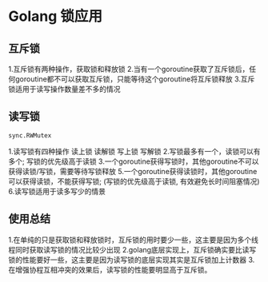 # Golang 锁应用

## 互斥锁

1.互斥锁有两种操作，获取锁和释放锁
2.当有一个goroutine获取了互斥锁后，任何goroutine都不可以获取互斥锁，只能等待这个goroutine将互斥锁释放
3.互斥锁适用于读写操作数量差不多的情况

## 读写锁

`sync.RWMutex`

1.读写锁有四种操作 读上锁 读解锁 写上锁 写解锁
2.写锁最多有一个，读锁可以有多个; 写锁的优先级高于读锁
3.一个goroutine获得写锁时，其他goroutine不可以获得读锁/写锁，需要等待写锁释放
5.一个goroutine获得读锁时，其他goroutine可以获得读锁，不能获得写锁; (写锁的优先级高于读锁, 有效避免长时间阻塞情况)
6.读写锁适用于读多写少的情景

## 使用总结

1.在单纯的只是获取锁和释放锁时，互斥锁的用时要少一些，这主要是因为多个线程同时获取读写锁的情况比较少出现
2.golang底层实现上，互斥锁确实要比读写锁的性能要好一些，这主要是因为读写锁的底层实现其实是互斥锁加上计数器
3.在增强协程互相冲突的效果后，读写锁的性能要明显高于互斥锁。
